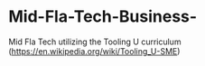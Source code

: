 # Mid-Fla-Tech-Business-
Mid Fla Tech utilizing the Tooling U curriculum (https://en.wikipedia.org/wiki/Tooling_U-SME) 
